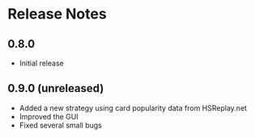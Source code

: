 # Release Notes

## 0.8.0
- Initial release

## 0.9.0 (unreleased)
- Added a new strategy using card popularity data from HSReplay.net
- Improved the GUI
- Fixed several small bugs